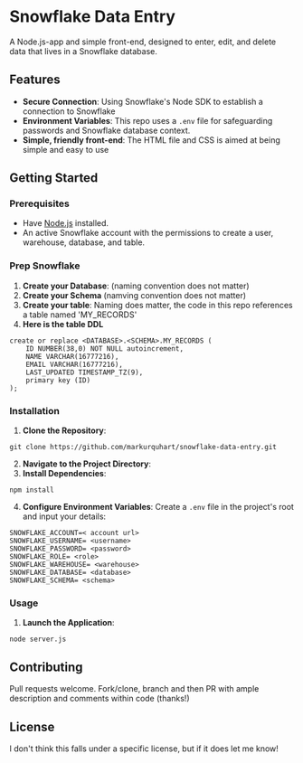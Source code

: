 # Snowflake Data Entry

A Node.js-app and simple front-end, designed to enter, edit, and delete data that lives in a Snowflake database.

## Features

- **Secure Connection**: Using Snowflake's Node SDK to establish a connection to Snowflake
- **Environment Variables**: This repo uses a `.env` file for safeguarding passwords and Snowflake database context. 
- **Simple, friendly front-end**: The HTML file and CSS is aimed at being simple and easy to use

## Getting Started
### Prerequisites

- Have [Node.js](https://nodejs.org/) installed.
- An active Snowflake account with the permissions to create a user, warehouse, database, and table.

### Prep Snowflake

1. **Create your Database**: (naming convention does not matter)
2. **Create your Schema** (namving convention does not matter)
3. **Create your table**:  Naming does matter, the code in this repo references a table named 'MY_RECORDS'
4. **Here is the table DDL**
```
create or replace <DATABASE>.<SCHEMA>.MY_RECORDS (
	ID NUMBER(38,0) NOT NULL autoincrement,
	NAME VARCHAR(16777216),
	EMAIL VARCHAR(16777216),
	LAST_UPDATED TIMESTAMP_TZ(9),
	primary key (ID)
);
```

### Installation

1. **Clone the Repository**:
```
git clone https://github.com/markurquhart/snowflake-data-entry.git
```
2. **Navigate to the Project Directory**:
3. **Install Dependencies**:
```
npm install
```
4. **Configure Environment Variables**: Create a `.env` file in the project's root and input your details:
```
SNOWFLAKE_ACCOUNT=< account url>
SNOWFLAKE_USERNAME= <username>
SNOWFLAKE_PASSWORD= <password>
SNOWFLAKE_ROLE= <role>
SNOWFLAKE_WAREHOUSE= <warehouse>
SNOWFLAKE_DATABASE= <database>
SNOWFLAKE_SCHEMA= <schema>
```

### Usage

1. **Launch the Application**:
```
node server.js
```
## Contributing
Pull requests welcome. Fork/clone, branch and then PR with ample description and comments within code (thanks!)

## License

I don't think this falls under a specific license, but if it does let me know!
